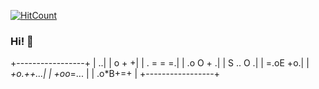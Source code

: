 [![HitCount](https://komarev.com/ghpvc/?username=manudevcode&label=Profile%20views&color=60dae2&style=flat)](https://github.com/anakix)
### Hi! 👋

+-----------------+
|               ..|
|            o + +|
|         . = = =.|
|         .o O + .|
|        S .. O  .|
|         =.oE +o.|
|        *+o.++...|
|       +oo*=...  |
|      .o*B+=+    |
+-----------------+
